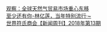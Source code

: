  
[观察：全球天然气贸易市场重心东移](http://www.dianyue.me/archives/656/fqog7mxj032qg8yq/)  
[至少还有你-林亿莲，当年特别流行·~](http://www.dianyue.me/archives/673/kkc6rll838xrko3j/)  
[世界符氏商会【新闻周刊】2018年第13期](http://www.dianyue.me/archives/870/8xa2uyfl3832hyjw/)